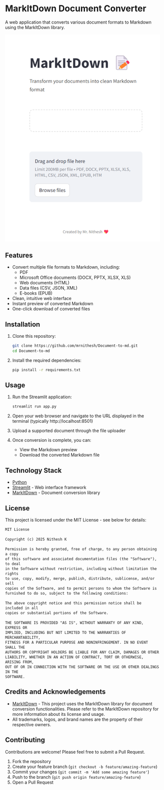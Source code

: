 # MarkItDown Document Converter

A web application that converts various document formats to Markdown using the MarkItDown library.

![Screenshot](screenshot.png)

## Features

- Convert multiple file formats to Markdown, including:
  - PDF
  - Microsoft Office documents (DOCX, PPTX, XLSX, XLS)
  - Web documents (HTML)
  - Data files (CSV, JSON, XML)
  - E-books (EPUB)
- Clean, intuitive web interface
- Instant preview of converted Markdown
- One-click download of converted files

## Installation

1. Clone this repository:
   ```bash
   git clone https://github.com/mrnithesh/Document-to-md.git
   cd Document-to-md
   ```

2. Install the required dependencies:
   ```bash
   pip install -r requirements.txt
   ```

## Usage

1. Run the Streamlit application:
   ```bash
   streamlit run app.py
   ```

2. Open your web browser and navigate to the URL displayed in the terminal (typically http://localhost:8501)

3. Upload a supported document through the file uploader

4. Once conversion is complete, you can:
   - View the Markdown preview
   - Download the converted Markdown file

## Technology Stack

- [Python](https://www.python.org/)
- [Streamlit](https://streamlit.io/) - Web interface framework
- [MarkItDown](https://github.com/microsoft/markitdown/) - Document conversion library

## License

This project is licensed under the MIT License - see below for details:

```
MIT License

Copyright (c) 2025 Nithesh K

Permission is hereby granted, free of charge, to any person obtaining a copy
of this software and associated documentation files (the "Software"), to deal
in the Software without restriction, including without limitation the rights
to use, copy, modify, merge, publish, distribute, sublicense, and/or sell
copies of the Software, and to permit persons to whom the Software is
furnished to do so, subject to the following conditions:

The above copyright notice and this permission notice shall be included in all
copies or substantial portions of the Software.

THE SOFTWARE IS PROVIDED "AS IS", WITHOUT WARRANTY OF ANY KIND, EXPRESS OR
IMPLIED, INCLUDING BUT NOT LIMITED TO THE WARRANTIES OF MERCHANTABILITY,
FITNESS FOR A PARTICULAR PURPOSE AND NONINFRINGEMENT. IN NO EVENT SHALL THE
AUTHORS OR COPYRIGHT HOLDERS BE LIABLE FOR ANY CLAIM, DAMAGES OR OTHER
LIABILITY, WHETHER IN AN ACTION OF CONTRACT, TORT OR OTHERWISE, ARISING FROM,
OUT OF OR IN CONNECTION WITH THE SOFTWARE OR THE USE OR OTHER DEALINGS IN THE
SOFTWARE.
```

## Credits and Acknowledgements

- [MarkItDown](https://github.com/microsoft/markitdown/) - This project uses the MarkItDown library for document conversion functionalities. Please refer to the MarkItDown repository for more information about its license and usage.
- All trademarks, logos, and brand names are the property of their respective owners.

## Contributing

Contributions are welcome! Please feel free to submit a Pull Request.

1. Fork the repository
2. Create your feature branch (`git checkout -b feature/amazing-feature`)
3. Commit your changes (`git commit -m 'Add some amazing feature'`)
4. Push to the branch (`git push origin feature/amazing-feature`)
5. Open a Pull Request
